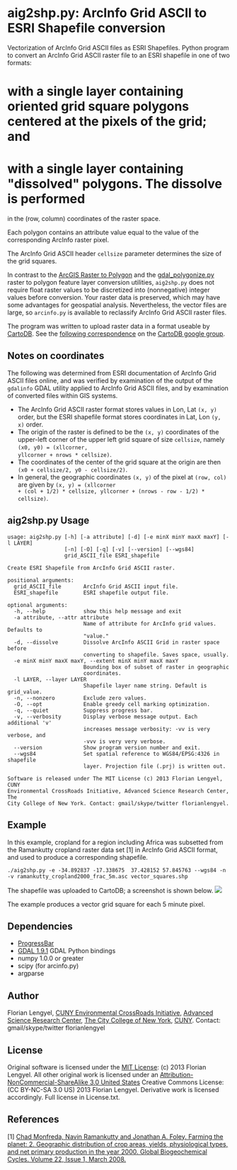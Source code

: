 aig2shp.py: ArcInfo Grid ASCII to ESRI Shapefile conversion
=====================
Vectorization of ArcInfo Grid ASCII files as ESRI Shapefiles. 
Python program to convert an ArcInfo Grid ASCII raster file to an ESRI 
shapefile in one of two formats: 

# with a single layer containing oriented grid square polygons centered at the pixels of the grid; and
# with a single layer containing "dissolved" polygons. The dissolve is performed
in the (row, column) coordinates of the raster space. 


Each polygon contains an attribute value equal to the value of the corresponding ArcInfo raster pixel. 

The ArcInfo Grid ASCII header <code>cellsize</code> parameter
determines the size of the grid squares. 

In contrast to the [ArcGIS Raster to Polygon](http://help.arcgis.com/en/arcgisdesktop/10.0/help/index.html#//001200000008000000) and the [gdal_polygonize.py](http://www.gdal.org/gdal_polygonize.html) 
raster to polygon feature layer conversion utilities, <code>aig2shp.py</code> does not require 
float raster values to be discretized into (nonnegative) integer values before conversion.  Your 
raster data is preserved, which may have some advantages for geospatial analysis.  Nevertheless,
the vector files are large, so `arcinfo.py` is available to reclassify ArcInfo Grid ASCII raster
files. 


The program was written to upload raster data in a format useable by 
[CartoDB](http://www.cartodb.com). See the [following correspondence](https://groups.google.com/d/msg/cartodb/fbjRhgO-AMo/x8Mfy_Z_8DgJ) on the [CartoDB google group](https://groups.google.com/forum/?fromgroups=#!forum/cartodb).

## Notes on coordinates ##
The following was determined from ESRI documentation of ArcInfo Grid ASCII files online, and 
was verified by examination of the output of the <code>gdalinfo</code> GDAL utility applied to 
ArcInfo Grid ASCII files, and by examination of converted files within GIS systems.
* The ArcInfo Grid ASCII raster format stores values in Lon, Lat <code>(x, y)</code> order, but the ESRI shapefile format stores coordinates in Lat, Lon <code>(y, x)</code> order. 
* The origin of the raster is defined to be the <code>(x, y)</code> coordinates of the upper-left corner of the upper left grid square of size <code>cellsize</code>, namely <code>(x0, y0) = (xllcorner, yllcorner + nrows * cellsize)</code>. 
* The coordinates of the center of the grid square at the origin are then <code>(x0 + cellsize/2, y0 - cellsize/2)</code>. 
* In general, the geographic coordinates <code>(x, y)</code> of the pixel at 
<code>(row, col)</code> are given by <code>(x, y) = (xllcorner + (col + 1/2) * cellsize, yllcorner + (nrows - row - 1/2) * cellsize)</code>.

    
## aig2shp.py Usage ##
```
usage: aig2shp.py [-h] [-a attribute] [-d] [-e minX minY maxX maxY] [-l LAYER]
                  [-n] [-O] [-q] [-v] [--version] [--wgs84]
                  grid_ASCII_file ESRI_shapefile

Create ESRI Shapefile from ArcInfo Grid ASCII raster.

positional arguments:
  grid_ASCII_file       ArcInfo Grid ASCII input file.
  ESRI_shapefile        ESRI shapefile output file.

optional arguments:
  -h, --help            show this help message and exit
  -a attribute, --attr attribute
                        Name of attribute for ArcInfo grid values. Defaults to
                        "value."
  -d, --dissolve        Dissolve ArcInfo ASCII Grid in raster space before
                        converting to shapefile. Saves space, usually.
  -e minX minY maxX maxY, --extent minX minY maxX maxY
                        Bounding box of subset of raster in geographic
                        coordinates.
  -l LAYER, --layer LAYER
                        Shapefile layer name string. Default is grid_value.
  -n, --nonzero         Exclude zero values.
  -O, --opt             Enable greedy cell marking optimization.
  -q, --quiet           Suppress progress bar.
  -v, --verbosity       Display verbose message output. Each additional 'v'
                        increases message verbosity: -vv is very verbose, and
                        -vvv is very very verbose.
  --version             Show program version number and exit.
  --wgs84               Set spatial reference to WGS84/EPSG:4326 in shapefile
                        layer. Projection file (.prj) is written out.

Software is released under The MIT License (c) 2013 Florian Lengyel, CUNY
Environmental CrossRoads Initiative, Advanced Science Research Center, The
City College of New York. Contact: gmail/skype/twitter florianlengyel.
```

## Example ##
In this example, cropland for a region including Africa was subsetted from the 
Ramankutty cropland raster data set [1] in ArcInfo Grid ASCII format, and used 
to produce a corresponding shapefile. 
``` 
./aig2shp.py -e -34.892837 -17.338675  37.428152 57.845763 --wgs84 -n -v ramankutty_cropland2000_frac_5m.asc vector_squares.shp
```
The shapefile was uploaded to CartoDB; a screenshot is shown below.
[<img src="https://raw.github.com/flengyel/ArcInfoGrid2Shapefile/master/AfricaCropland.png">](https://raw.github.com/flengyel/ArcInfoGrid2Shapefile/master/AfricaCropland.png)

The example produces a vector grid square for each 5 minute pixel.
## Dependencies ##
* [ProgressBar](http://code.google.com/p/python-progressbar/)
* [GDAL 1.9.1](http://pypi.python.org/pypi/GDAL/) GDAL Python bindings
* numpy 1.0.0 or greater
* scipy (for arcinfo.py)
* argparse

## Author ##
Florian Lengyel, [CUNY Environmental CrossRoads Initiative](http://asrc.cuny.edu/crossroads), 
[Advanced Science Research Center](http://asrc.cuny.edu/crossroads),
[The City College of New York](http://www.ccny.cuny.edu), [CUNY](http://www.cuny.edu).
Contact: gmail/skype/twitter florianlengyel 

## License ##
Original software is licensed under the [MIT License](http://opensource.org/licenses/MIT): (c) 2013 Florian Lengyel. All other original work is licensed under an [Attribution-NonCommercial-ShareAlike 3.0 United States](http://creativecommons.org/licenses/by-nc-sa/3.0/us/) 
Creative Commons License: (CC BY-NC-SA 3.0 US) 2013 Florian Lengyel. Derivative work is licensed accordingly.  Full license in License.txt.

## References ##
[1] [Chad Monfreda, Navin Ramankutty and Jonathan A. Foley. Farming the planet: 2. Geographic distribution of crop areas, yields, physiological types, and net primary production in the year 2000. Global Biogeochemical Cycles. Volume 22, Issue 1, March 2008.](http://dx.doi.org/10.1029/2007GB002947)
